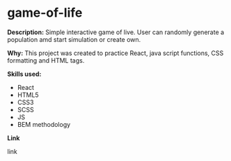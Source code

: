 # game-of-life

**Description:**
Simple interactive game of live. User can randomly generate a population amd start simulation or create own.

**Why:**
This project was created to practice React, java script functions, CSS formatting and HTML tags.

**Skills used:**

- React
- HTML5
- CSS3
- SCSS
- JS
- BEM methodology

**Link**

link
